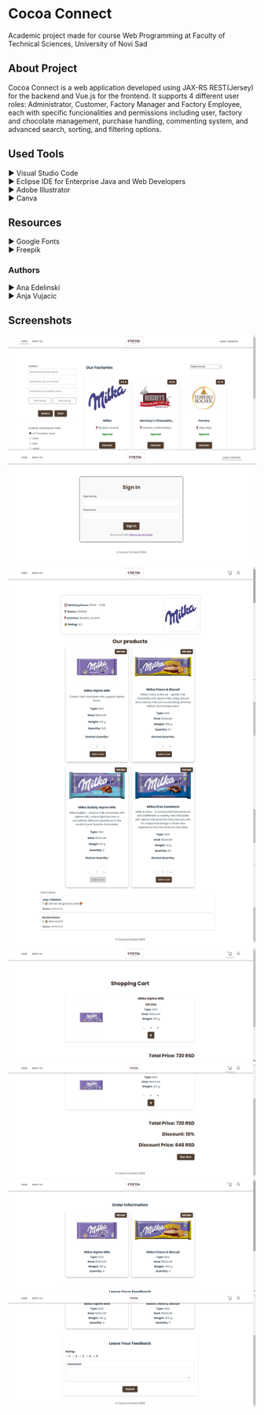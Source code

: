 # Cocoa Connect

Academic project made for course Web Programming at Faculty of Technical Sciences, University of Novi Sad

## About Project

Cocoa Connect is a web application developed using JAX-RS REST(Jersey) for the backend and Vue.js for the frontend. It supports 4 different user roles: Administrator, Customer, Factory Manager and Factory Employee, each with specific funcionalities and permissions including user, factory and chocolate management, purchase handling, commenting system, and advanced search, sorting, and filtering options.

## Used Tools
► Visual Studio Code<br>
► Eclipse IDE for Enterprise Java and Web Developers<br>
► Adobe Illustrator<br>
► Canva<br>

## Resources
► Google Fonts<br>
► Freepik<br>

### Authors
► Ana Edelinski<br>
► Anja Vujacic

## Screenshots
![HomePage](screenshots/home.png)
![Login](screenshots/login.png)
![Factory](screenshots/factory.png)
![ShoppingCart1](screenshots/shopping-cart1.png)
![ShoppingCart2](screenshots/shopping-cart2.png)
![OrderInfo1](screenshots/order-info1.png)
![OrderInfo2](screenshots/order-info2.png)
